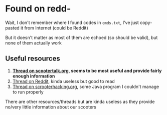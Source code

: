 # Found on redd-

Wait, I don't remember where I found codes in `cmds.txt`, I've just copy-pasted it from Internet (could be Reddit)

But it doesn't matter as most of them are echoed (so should be valid), but none of them actually work


## Useful resources

1. **[Thread on scootertalk.org](https://scootertalk.org/forum/viewtopic.php?f=56&t=5767&sid=c95dfb412545bf261e185ef4c43b0801), seems to be most useful and provide fairly enough information**
2. [Thread on Reddit](https://www.reddit.com/r/ScooterHack/comments/qtd7sl/lime_sj25_hack/), kinda useless but good to read
3. [Thread on scrooterhacking.org](https://www.scooterhacking.org/forum/viewtopic.php?f=12&t=242), some Java program I couldn't manage to run properly

There are other resources/threads but are kinda useless as they provide no/very little information about our scooters